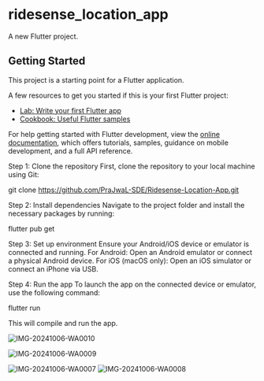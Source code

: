 # ridesense_location_app

A new Flutter project.

## Getting Started

This project is a starting point for a Flutter application.

A few resources to get you started if this is your first Flutter project:

- [Lab: Write your first Flutter app](https://docs.flutter.dev/get-started/codelab)
- [Cookbook: Useful Flutter samples](https://docs.flutter.dev/cookbook)

For help getting started with Flutter development, view the
[online documentation](https://docs.flutter.dev/), which offers tutorials,
samples, guidance on mobile development, and a full API reference.

Step 1: Clone the repository
First, clone the repository to your local machine using Git:

git clone https://github.com/PraJwaL-SDE/Ridesense-Location-App.git

Step 2: Install dependencies
Navigate to the project folder and install the necessary packages by running:

flutter pub get

Step 3: Set up environment
Ensure your Android/iOS device or emulator is connected and running.
For Android:
Open an Android emulator or connect a physical Android device.
For iOS (macOS only):
Open an iOS simulator or connect an iPhone via USB.

Step 4: Run the app
To launch the app on the connected device or emulator, use the following command:

flutter run

This will compile and run the app.

![IMG-20241006-WA0010](https://github.com/user-attachments/assets/c6878e0b-5711-4f8a-ae3a-025f45809d58)

![IMG-20241006-WA0009](https://github.com/user-attachments/assets/01d9b8b0-5b5d-4a89-bd1d-3a19a2e7ead5)

![IMG-20241006-WA0007](https://github.com/user-attachments/assets/00bf4d3a-993e-44b3-a756-5fe36d2d5657)
![IMG-20241006-WA0008](https://github.com/user-attachments/assets/0f173b3e-194d-44e4-b0af-76e6adfb19de)
